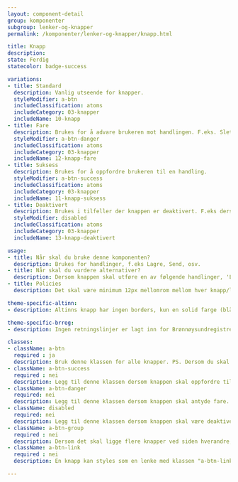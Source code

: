 ```yaml
---
layout: component-detail
group: komponenter
subgroup: lenker-og-knapper
permalink: /komponenter/lenker-og-knapper/knapp.html

title: Knapp
description:
state: Ferdig
statecolor: badge-success

variations:
- title: Standard
  description: Vanlig utseende for knapper.
  styleModifier: a-btn
  includeClassification: atoms
  includeCategory: 03-knapper
  includeName: 10-knapp
- title: Fare
  description: Brukes for å advare brukeren mot handlingen. F.eks. Slett, Avbryt, osv.
  styleModifier: a-btn-danger
  includeClassification: atoms
  includeCategory: 03-knapper
  includeName: 12-knapp-fare
- title: Suksess
  description: Brukes for å oppfordre brukeren til en handling.
  styleModifier: a-btn-success
  includeClassification: atoms
  includeCategory: 03-knapper
  includeName: 11-knapp-suksess
- title: Deaktivert
  description: Brukes i tilfeller der knappen er deaktivert. F.eks dersom du må fylle ut noen felt først.
  styleModifier: disabled
  includeClassification: atoms
  includeCategory: 03-knapper
  includeName: 13-knapp-deaktivert

usage:
- title: Når skal du bruke denne komponenten?
  description: Brukes for handlinger, f.eks Lagre, Send, osv.
- title: Når skal du vurdere alternativer?
  description: Dersom knappen skal utføre en av følgende handlinger, 'Last ned', 'Last opp', eller 'last inn flere'. I disse tilfellene benyttes handlingsknapp.
- title: Policies
  description: Det skal være minimum 12px mellomrom mellom hver knapp/lenke. En lenke kan også styles som en knapp ved å bruke samme "a-btn" klassen på < a >.

theme-specific-altinn:
- description: Altinns knapp har ingen borders, kun en solid farge (blå som standard, rød for fare, grønn for oppfordring). Siden knappen bare er 36px høy, er det avsatt et område over og under, slik at touch target blir 48px.

theme-specific-brreg:
- description: Ingen retningslinjer er lagt inn for Brønnøysundregistrene enda.

classes:
- className: a-btn
  required : ja
  description: Bruk denne klassen for alle knapper. PS. Dersom du skal style en lenke < a > slik at den ser ut som en knapp, kan du også bruke denne klassen.
- className: a-btn-success
  required : nei
  description: Legg til denne klassen dersom knappen skal oppfordre til klikk.
- className: a-btn-danger
  required: nei
  description: Legg til denne klassen dersom knappen skal antyde fare.
- className: disabled
  required: nei
  description: Legg til denne klassen dersom knappen skal være deaktivert.
- className: a-btn-group
  required : nei
  description: Dersom det skal ligge flere knapper ved siden hverandre, legg en < div > rundt knappene med klassen a-btn-group.
- className: a-btn-link
  required : nei
  description: En knapp kan styles som en lenke med klassen "a-btn-link" på < button >. Knappen skal da se ut og oppføre seg likt som en lenke, altså at teksten er venstrejustert og har understrek under hele.

---
```

